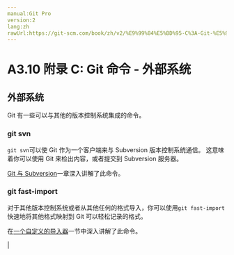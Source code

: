 ```yaml
---
manual:Git Pro
version:2
lang:zh
rawUrl:https://git-scm.com/book/zh/v2/%E9%99%84%E5%BD%95-C%3A-Git-%E5%91%BD%E4%BB%A4-%E5%A4%96%E9%83%A8%E7%B3%BB%E7%BB%9F
---
```



# A3.10 附录 C: Git 命令 - 外部系统

## 外部系统<a name="_外部系统"></a>


Git 有一些可以与其他的版本控制系统集成的命令。



### git svn<a name="_git_svn"></a>


`git svn`可以使 Git 作为一个客户端来与 Subversion 版本控制系统通信。 这意味着你可以使用 Git 来检出内容，或者提交到 Subversion 服务器。




[Git 与 Subversion](%1007  "")一章深入讲解了此命令。




### git fast-import<a name="_git_fast_import"></a>


对于其他版本控制系统或者从其他任何的格式导入，你可以使用`git fast-import`快速地将其他格式映射到 Git 可以轻松记录的格式。




在[一个自定义的导入器](%1008  "")一节中深入讲解了此命令。



|



